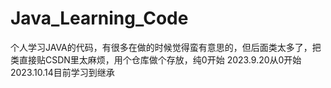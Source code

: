 # Java_Learning_Code
个人学习JAVA的代码，有很多在做的时候觉得蛮有意思的，但后面类太多了，把类直接贴CSDN里太麻烦，用个仓库做个存放，纯0开始
2023.9.20从0开始
2023.10.14目前学习到继承
